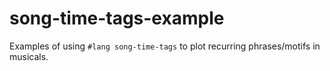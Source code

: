 # song-time-tags-example

Examples of using `#lang song-time-tags` to plot recurring phrases/motifs in musicals.

